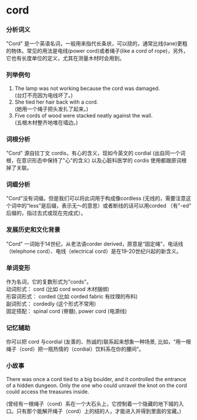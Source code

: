 # cord

### 分析词义

  

"Cord" 是一个英语名词，一般用来指代长条状，可以挠的，通常比线(lane)更粗的物体。常见的用法是电线(power cord)或者绳子(like a cord of rope)，另外，它也有长度单位的定义，尤其在测量木材时会用到。

  

### 列举例句

  

1.  The lamp was not working because the cord was damaged.  
    (台灯不亮因为电线坏了。)
2.  She tied her hair back with a cord.  
    (她用一个绳子把头发扎了起来。)
3.  Five cords of wood were stacked neatly against the wall.  
    (五根木材整齐地堆在墙边。)

  

### 词根分析

  

"Cord" 源自拉丁文 cordis，有心的含义，现如今英文的 cordial (出自同一个词根，在意识形态中保持了"心"的含义) 以及心脏科医学的 cordis 使用都跟原词根掉了关联。

  

### 词缀分析

  

"Cord"没有词缀。但是我们可以将此词用于构成像cordless (无线的，需要注意这个词中的“less”是后缀，表示无～的意思）或者断线的话可以用corded （有"-ed" 后缀的，指过去式或现在完成式）。

  

### 发展历史和文化背景

  

"Cord" 一词始于14世纪，从老法语corder derived，原意是“固定绳”，电话线（telephone cord）、电线（electrical cord）是在19-20世纪兴起的新含义。

  

### 单词变形

  

作为名词，它的复数形式为"cords"。  
动词形式： cord (比如 cord wood 木材捆绑)  
形容词形式： corded (比如 corded fabric 有纹理的布料)  
副词形式： cordedly (这个形式不常用)  
固定搭配： spinal cord (脊髓), power cord (电源线)

  

### 记忆辅助

  

你可以把 cord 与cordial (友善的、热诚的)联系起来想象一种场景, 比如，“用一根绳子（cord）把一瓶热情的（cordial）饮料系在你的腰间”。

  

### 小故事

  

There was once a cord tied to a big boulder, and it controlled the entrance of a hidden dungeon. Only the one who could unravel the knot on the cord could access the treasures inside.

  

(曾经有一根绳子（cord）系在一个大石头上，它控制着一个隐藏的地下城的入口。只有那个能解开绳子（cord）上的结的人，才能进入并得到里面的宝藏。)
